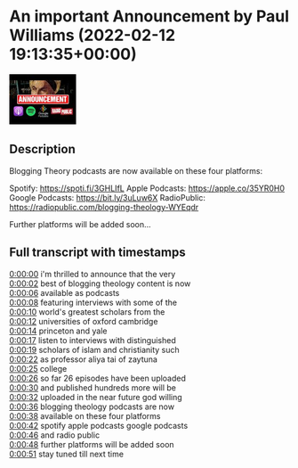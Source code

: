 # An important Announcement by Paul Williams (2022-02-12 19:13:35+00:00)

![alt An important Announcement by Paul Williams](fNgzPfNtmO0.jpg "An important Announcement by Paul Williams")

## Description

Blogging Theory podcasts are now available on these four platforms:

Spotify: https://spoti.fi/3GHLIfL
Apple Podcasts: https://apple.co/35YR0H0
Google Podcasts: https://bit.ly/3uLuw6X
RadioPublic: https://radiopublic.com/blogging-theology-WYEqdr

Further platforms will be added soon...



## Full transcript with timestamps

[0:00:00](https://youtu.be/fNgzPfNtmO0?t=0) i'm thrilled to announce that the very  
[0:00:02](https://youtu.be/fNgzPfNtmO0?t=2) best of blogging theology content is now  
[0:00:06](https://youtu.be/fNgzPfNtmO0?t=6) available as podcasts  
[0:00:08](https://youtu.be/fNgzPfNtmO0?t=8) featuring interviews with some of the  
[0:00:10](https://youtu.be/fNgzPfNtmO0?t=10) world's greatest scholars from the  
[0:00:12](https://youtu.be/fNgzPfNtmO0?t=12) universities of oxford cambridge  
[0:00:14](https://youtu.be/fNgzPfNtmO0?t=14) princeton and yale  
[0:00:17](https://youtu.be/fNgzPfNtmO0?t=17) listen to interviews with distinguished  
[0:00:19](https://youtu.be/fNgzPfNtmO0?t=19) scholars of islam and christianity such  
[0:00:22](https://youtu.be/fNgzPfNtmO0?t=22) as professor aliya tai of zaytuna  
[0:00:25](https://youtu.be/fNgzPfNtmO0?t=25) college  
[0:00:26](https://youtu.be/fNgzPfNtmO0?t=26) so far 26 episodes have been uploaded  
[0:00:30](https://youtu.be/fNgzPfNtmO0?t=30) and published hundreds more will be  
[0:00:32](https://youtu.be/fNgzPfNtmO0?t=32) uploaded in the near future god willing  
[0:00:36](https://youtu.be/fNgzPfNtmO0?t=36) blogging theology podcasts are now  
[0:00:38](https://youtu.be/fNgzPfNtmO0?t=38) available on these four platforms  
[0:00:42](https://youtu.be/fNgzPfNtmO0?t=42) spotify apple podcasts google podcasts  
[0:00:46](https://youtu.be/fNgzPfNtmO0?t=46) and radio public  
[0:00:48](https://youtu.be/fNgzPfNtmO0?t=48) further platforms will be added soon  
[0:00:51](https://youtu.be/fNgzPfNtmO0?t=51) stay tuned till next time  
